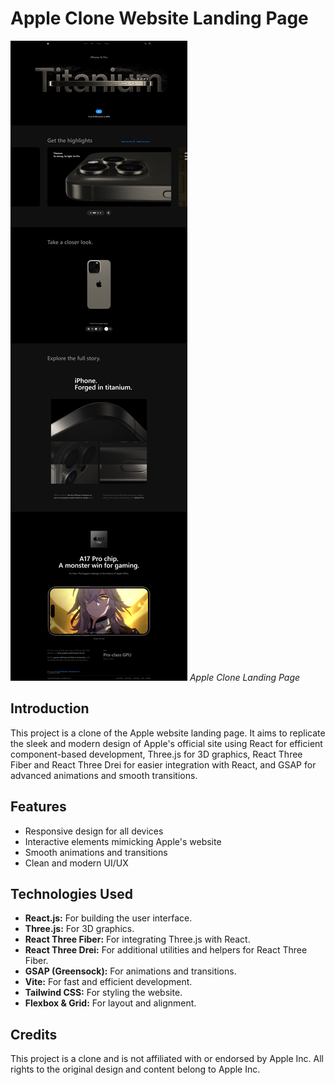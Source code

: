 # Apple Clone Website Landing Page

![Apple Clone Landing Page](docs/AppleWebClone.png)
*Apple Clone Landing Page*

## Introduction
This project is a clone of the Apple website landing page. It aims to replicate the sleek and modern design of Apple's official site using React for efficient component-based development, Three.js for 3D graphics, React Three Fiber and React Three Drei for easier integration with React, and GSAP for advanced animations and smooth transitions.

## Features
- Responsive design for all devices
- Interactive elements mimicking Apple's website
- Smooth animations and transitions
- Clean and modern UI/UX

## Technologies Used
- **React.js:** For building the user interface.
- **Three.js:** For 3D graphics.
- **React Three Fiber:** For integrating Three.js with React.
- **React Three Drei:** For additional utilities and helpers for React Three Fiber.
- **GSAP (Greensock):** For animations and transitions.
- **Vite:** For fast and efficient development.
- **Tailwind CSS:** For styling the website.
- **Flexbox & Grid:** For layout and alignment.

## Credits
This project is a clone and is not affiliated with or endorsed by Apple Inc. All rights to the original design and content belong to Apple Inc.
